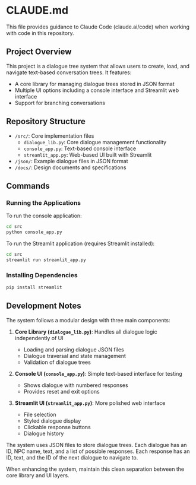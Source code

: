 # CLAUDE.md

This file provides guidance to Claude Code (claude.ai/code) when working with code in this repository.

## Project Overview

This project is a dialogue tree system that allows users to create, load, and navigate text-based conversation trees. It features:

- A core library for managing dialogue trees stored in JSON format
- Multiple UI options including a console interface and Streamlit web interface 
- Support for branching conversations

## Repository Structure

- `/src/`: Core implementation files
  - `dialogue_lib.py`: Core dialogue management functionality
  - `console_app.py`: Text-based console interface
  - `streamlit_app.py`: Web-based UI built with Streamlit
- `/json/`: Example dialogue files in JSON format
- `/docs/`: Design documents and specifications

## Commands

### Running the Applications

To run the console application:
```bash
cd src
python console_app.py
```

To run the Streamlit application (requires Streamlit installed):
```bash
cd src
streamlit run streamlit_app.py
```

### Installing Dependencies

```bash
pip install streamlit
```

## Development Notes

The system follows a modular design with three main components:

1. **Core Library (`dialogue_lib.py`)**: Handles all dialogue logic independently of UI
   - Loading and parsing dialogue JSON files
   - Dialogue traversal and state management
   - Validation of dialogue trees

2. **Console UI (`console_app.py`)**: Simple text-based interface for testing
   - Shows dialogue with numbered responses
   - Provides reset and exit options

3. **Streamlit UI (`streamlit_app.py`)**: More polished web interface
   - File selection
   - Styled dialogue display
   - Clickable response buttons
   - Dialogue history

The system uses JSON files to store dialogue trees. Each dialogue has an ID, NPC name, text, and a list of possible responses. Each response has an ID, text, and the ID of the next dialogue to navigate to.

When enhancing the system, maintain this clean separation between the core library and UI layers.